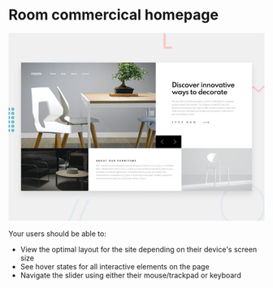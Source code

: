 # Room commercical homepage

![Design preview for the Room homepage coding challenge](./design/desktop-preview.jpg)



Your users should be able to:

- View the optimal layout for the site depending on their device's screen size
- See hover states for all interactive elements on the page
- Navigate the slider using either their mouse/trackpad or keyboard
